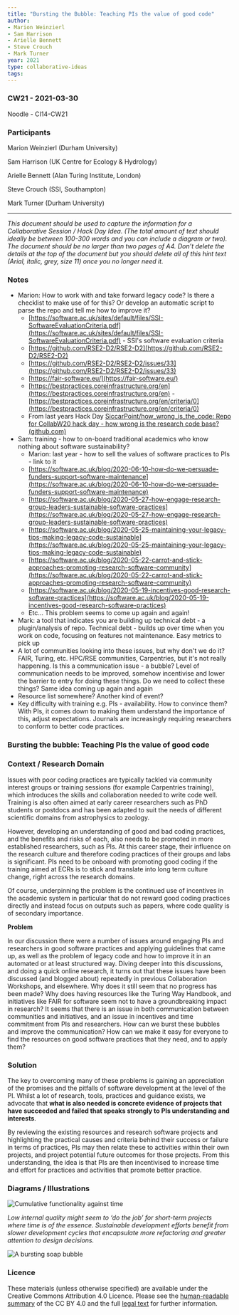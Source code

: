```yaml
---
title: "Bursting the Bubble: Teaching PIs the value of good code"
author:
- Marion Weinzierl
- Sam Harrison
- Arielle Bennett
- Steve Crouch
- Mark Turner
year: 2021
type: collaborative-ideas
tags:
---
```

### CW21 - 2021-03-30

Noodle - CI14-CW21


### **Participants**

Marion Weinzierl (Durham University)

Sam Harrison (UK Centre for Ecology & Hydrology)

Arielle Bennett (Alan Turing Institute, London)

Steve Crouch (SSI, Southampton)

Mark Turner (Durham University)



---


_This document should be used to capture the information for a Collaborative Session / Hack Day Idea. (The total amount of text should ideally be between 100-300 words and you can include a diagram or two). The document should be no larger than two pages of A4. Don’t delete the details at the top of the document but you should delete all of this hint text (Arial, italic, grey, size 11) once you no longer need it._


### Notes



*   Marion: How to work with and take forward legacy code? Is there a checklist to make use of for this? Or develop an automatic script to parse the repo and tell me how to improve it?
    *   [https://software.ac.uk/sites/default/files/SSI-SoftwareEvaluationCriteria.pdf](https://software.ac.uk/sites/default/files/SSI-SoftwareEvaluationCriteria.pdf) - SSI's software evaluation criteria
    *   [https://github.com/RSE2-D2/RSE2-D2](https://github.com/RSE2-D2/RSE2-D2)
    *   [https://github.com/RSE2-D2/RSE2-D2/issues/33](https://github.com/RSE2-D2/RSE2-D2/issues/33) 
    *   [https://fair-software.eu/](https://fair-software.eu/)
    *   [https://bestpractices.coreinfrastructure.org/en](https://bestpractices.coreinfrastructure.org/en) - [https://bestpractices.coreinfrastructure.org/en/criteria/0](https://bestpractices.coreinfrastructure.org/en/criteria/0)
    *   From last years Hack Day [SiccarPoint/how_wrong_is_the_code: Repo for CollabW20 hack day - how wrong is the research code base? (github.com)](https://github.com/SiccarPoint/how_wrong_is_the_code) 
*   Sam: training - how to on-board traditional academics who know nothing about software sustainability?
    *   Marion: last year - how to sell the values of software practices to PIs - link to it
    *   [https://software.ac.uk/blog/2020-06-10-how-do-we-persuade-funders-support-software-maintenance](https://software.ac.uk/blog/2020-06-10-how-do-we-persuade-funders-support-software-maintenance)
    *   [https://software.ac.uk/blog/2020-05-27-how-engage-research-group-leaders-sustainable-software-practices](https://software.ac.uk/blog/2020-05-27-how-engage-research-group-leaders-sustainable-software-practices)
    *   [https://software.ac.uk/blog/2020-05-25-maintaining-your-legacy-tips-making-legacy-code-sustainable](https://software.ac.uk/blog/2020-05-25-maintaining-your-legacy-tips-making-legacy-code-sustainable)
    *   [https://software.ac.uk/blog/2020-05-22-carrot-and-stick-approaches-promoting-research-software-community](https://software.ac.uk/blog/2020-05-22-carrot-and-stick-approaches-promoting-research-software-community)
    *   [https://software.ac.uk/blog/2020-05-19-incentives-good-research-software-practices](https://software.ac.uk/blog/2020-05-19-incentives-good-research-software-practices)
    *   Etc… This problem seems to come up again and again!
*   Mark: a tool that indicates you are building up technical debt - a plugin/analysis of repo. Technical debt - builds up over time when you work on code, focusing on features not maintenance. Easy metrics to pick up
*   A lot of communities looking into these issues, but why don't we do it? FAIR, Turing, etc. HPC/RSE communities, Carpentries, but it's not really happening. Is this a communication issue - a bubble? Level of communication needs to be improved, somehow incentivise and lower the barrier to entry for doing these things. Do we need to collect these things? Same idea coming up again and again
*   Resource list somewhere? Another kind of event?
*   Key difficulty with training e.g. PIs - availability. How to convince them? With PIs, it comes down to making them understand the importance of this, adjust expectations. Journals are increasingly requiring researchers to conform to better code practices.


### Bursting the bubble: Teaching PIs the value of good code


### **Context / Research Domain**

Issues with poor coding practices are typically tackled via community interest groups or training sessions (for example Carpentries training), which introduces the skills and collaboration needed to write code well. Training is also often aimed at early career researchers such as PhD students or postdocs and has been adapted to suit the needs of different scientific domains from astrophysics to zoology. 

However, developing an understanding of good and bad coding practices, and the benefits and risks of each, also needs to be promoted in more established researchers, such as PIs. At this career stage, their influence on the research culture and therefore coding practices of their groups and labs is significant. PIs need to be onboard with promoting good coding if the training aimed at ECRs is to stick and translate into long term culture change, right across the research domains. 

Of course, underpinning the problem is the continued use of incentives in the academic system in particular that do not reward good coding practices directly and instead focus on outputs such as papers, where code quality is of secondary importance. 

**Problem**

In our discussion there were a number of issues around engaging PIs and researchers in good software practices and applying guidelines that came up, as well as the problem of legacy code and how to improve it in an automated or at least structured way. Diving deeper into this discussions, and doing a quick online research, it turns out that these issues have been discussed (and blogged about) repeatedly in previous Collaboration Workshops, and elsewhere. Why does it still seem that no progress has been made? Why does having resources like the Turing Way Handbook, and initiatives like FAIR for software seem not to have a groundbreaking impact in research? It seems that there is an issue in both communication between communities and initiatives, and an issue in incentives and time commitment from PIs and researchers. How can we burst these bubbles and improve the communication? How can we make it easy for everyone to find the resources on good software practices that they need, and to apply them? 


### **Solution**

The key to overcoming many of these problems is gaining an appreciation of the promises and the pitfalls of software development at the level of the PI. Whilst a lot of research, tools, practices and guidance exists, we advocate that **what is also needed is concrete evidence of projects that have succeeded and failed that speaks strongly to PIs understanding and interests**.

By reviewing the existing resources and research software projects and highlighting the practical causes and criteria behind their success or failure in terms of practices, PIs may then relate these to activities within their own projects, and project potential future outcomes for those projects. From this understanding, the idea is that PIs are then incentivised to increase time and effort for practices and activities that promote better practice.


### **Diagrams / Illustrations**


![Cumulative functionality against time](../images/cx21-cumulative-functionality.jpg)


_Low internal quality might seem to ‘do the job’ for short-term projects where time is of the essence. Sustainable development efforts benefit from slower development cycles that encapsulate more refactoring and greater attention to design decisions._


![A bursting soap bubble](../images/cw21-bursting-bubble.jpg)

### Licence

These materials (unless otherwise specified) are available under the Creative Commons Attribution 4.0 Licence. Please see the [human-readable summary](https://creativecommons.org/licenses/by/4.0/) of the CC BY 4.0 and the full [legal text](https://creativecommons.org/licenses/by/4.0/legalcode) for further information. 

